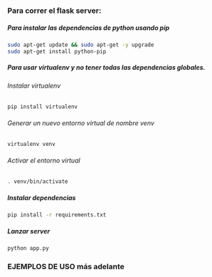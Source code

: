 ### Para correr el flask server:

##### Para instalar las dependencias de python usando pip

 ```bash
 sudo apt-get update && sudo apt-get -y upgrade
 sudo apt-get install python-pip
 ```

##### Para usar virtualenv y no tener todas las dependencias globales.
 
 ###### Instalar virtualenv
  ```bash
  pip install virtualenv
  ```
 
 ###### Generar un nuevo entorno virtual de nombre venv 
  ```bash
  virtualenv venv
  ```
  
 ###### Activar el entorno virtual
  ```bash
  . venv/bin/activate
  ```
##### Instalar dependencias
 ```bash
 pip install -r requirements.txt
 ```

##### Lanzar server
 ```bash
 python app.py
 ```

### EJEMPLOS DE USO más adelante
